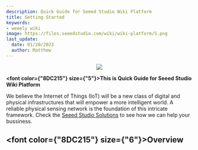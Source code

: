 ```yaml
---
description: Quick Guide for Seeed Studio Wiki Platform
title: Getting Started
keywords:
- weeely wiki
image: https://files.seeedstudio.com/wiki/wiki-platform/S.png
last_update:
  date: 01/20/2023
  author: Matthew
---
```


<div align="center"><img width="auto" src="https://files.seeedstudio.com/wiki/seeed_logo/Logo.png" /></div>

<strong><font color={"8DC215"} size={"5"}>This is Quick Guide for Seeed Studio Wiki Platform</font></strong>

We believe the Internet of Things (IoT) will be a new class of digital and physical infrastructures that will empower a more intelligent world. A reliable physical sensing network is the foundation of this intricate framework. Check the [Seeed Studio Solutions](lianjie) to see how we can help your bussiness.

## <font color={"8DC215"} size={"6"}>Overview</font>
